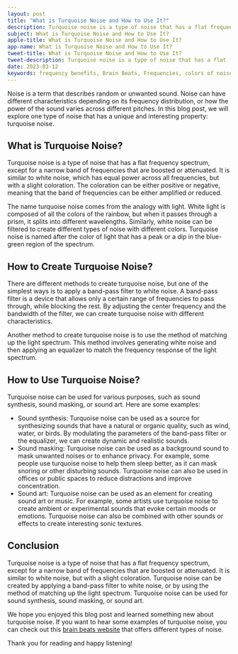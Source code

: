 ```yaml
---
layout: post
title: "What is Turquoise Noise and How to Use It?"
description: Turquoise noise is a type of noise that has a flat frequency spectrum, except for a narrow band of frequencies that are boosted or attenuated. It is similar to white noise, which has equal power across all frequencies, but with a slight coloration. 
subject: What is Turquoise Noise and How to Use It?
apple-title: What is Turquoise Noise and How to Use It?
app-name: What is Turquoise Noise and How to Use It?
tweet-title: What is Turquoise Noise and How to Use It?
tweet-description: Turquoise noise is a type of noise that has a flat frequency spectrum, except for a narrow band of frequencies that are boosted or attenuated. It is similar to white noise, which has equal power across all frequencies, but with a slight coloration. 
date: 2023-03-12
keywords: frequency benefits, Brain Beats, Frequencies, colors of noise, turquoise noise, brainwave entrainment, sound therapy, turquoise noise benefits
---
```


Noise is a term that describes random or unwanted sound. Noise can have different characteristics depending on its frequency distribution, or how the power of the sound varies across different pitches. In this blog post, we will explore one type of noise that has a unique and interesting property: turquoise noise.

## What is Turquoise Noise?

Turquoise noise is a type of noise that has a flat frequency spectrum, except for a narrow band of frequencies that are boosted or attenuated. It is similar to white noise, which has equal power across all frequencies, but with a slight coloration. The coloration can be either positive or negative, meaning that the band of frequencies can be either amplified or reduced.

The name turquoise noise comes from the analogy with light. White light is composed of all the colors of the rainbow, but when it passes through a prism, it splits into different wavelengths. Similarly, white noise can be filtered to create different types of noise with different colors. Turquoise noise is named after the color of light that has a peak or a dip in the blue-green region of the spectrum.

## How to Create Turquoise Noise?

There are different methods to create turquoise noise, but one of the simplest ways is to apply a band-pass filter to white noise. A band-pass filter is a device that allows only a certain range of frequencies to pass through, while blocking the rest. By adjusting the center frequency and the bandwidth of the filter, we can create turquoise noise with different characteristics.

Another method to create turquoise noise is to use the method of matching up the light spectrum. This method involves generating white noise and then applying an equalizer to match the frequency response of the light spectrum.

## How to Use Turquoise Noise?

Turquoise noise can be used for various purposes, such as sound synthesis, sound masking, or sound art. Here are some examples:

- Sound synthesis: Turquoise noise can be used as a source for synthesizing sounds that have a natural or organic quality, such as wind, water, or birds. By modulating the parameters of the band-pass filter or the equalizer, we can create dynamic and realistic sounds.
- Sound masking: Turquoise noise can be used as a background sound to mask unwanted noises or to enhance privacy. For example, some people use turquoise noise to help them sleep better, as it can mask snoring or other disturbing sounds. Turquoise noise can also be used in offices or public spaces to reduce distractions and improve concentration.
- Sound art: Turquoise noise can be used as an element for creating sound art or music. For example, some artists use turquoise noise to create ambient or experimental sounds that evoke certain moods or emotions. Turquoise noise can also be combined with other sounds or effects to create interesting sonic textures.

## Conclusion

Turquoise noise is a type of noise that has a flat frequency spectrum, except for a narrow band of frequencies that are boosted or attenuated. It is similar to white noise, but with a slight coloration. Turquoise noise can be created by applying a band-pass filter to white noise, or by using the method of matching up the light spectrum. Turquoise noise can be used for sound synthesis, sound masking, or sound art.

We hope you enjoyed this blog post and learned something new about turquoise noise. If you want to hear some examples of turquoise noise, you can check out this [brain beats website](https://brain-beats.in/noise.html) that offers different types of noise. 

Thank you for reading and happy listening!